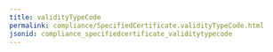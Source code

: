 ```yaml
---
title: validityTypeCode
permalink: compliance/SpecifiedCertificate.validityTypeCode.html
jsonid: compliance_specifiedcertificate_validitytypecode
---
```


